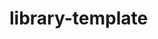 # library-template

<!-- [![Version](https://img.shields.io/npm/v/library-template.svg)](https://www.npmjs.com/package/library-template)
[![Build Status](https://img.shields.io/travis/rafamel/library-template/master.svg)](https://travis-ci.org/rafamel/library-template)
[![Coverage](https://img.shields.io/coveralls/rafamel/library-template/master.svg)](https://coveralls.io/github/rafamel/library-template)
[![Dependencies](https://img.shields.io/david/rafamel/library-template.svg)](https://david-dm.org/rafamel/library-template)
[![Vulnerabilities](https://img.shields.io/snyk/vulnerabilities/npm/library-template.svg)](https://snyk.io/test/npm/library-template)
[![License](https://img.shields.io/github/license/rafamel/library-template.svg)](https://github.com/rafamel/library-template/blob/master/LICENSE)
[![Types](https://img.shields.io/npm/types/library-template.svg)](https://www.npmjs.com/package/library-template)

> Riseup library template.

## Install

[`npm install library-template`](https://www.npmjs.com/package/library-template) -->
